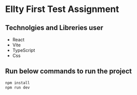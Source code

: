 # Ellty First Test Assignment

## Technolgies and Libreries user

- React
- Vite
- TypeScript
- Css

## Run below commands to run the project

```js
npm install
npm run dev
```
